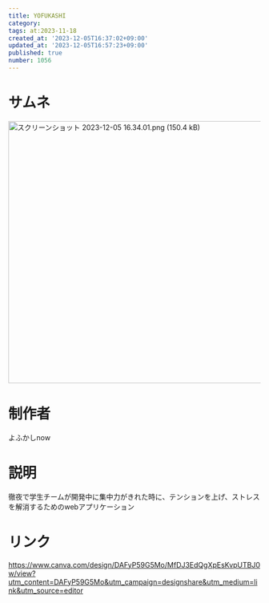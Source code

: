 ```yaml
---
title: YOFUKASHI
category:
tags: at:2023-11-18
created_at: '2023-12-05T16:37:02+09:00'
updated_at: '2023-12-05T16:57:23+09:00'
published: true
number: 1056
---
```


# サムネ
<img width="523" alt="スクリーンショット 2023-12-05 16.34.01.png (150.4 kB)" src="/img/1056/e425365c-0597-49e3-aac8-ef7efe9657b6.webp">


# 制作者
よふかしnow

# 説明
徹夜で学生チームが開発中に集中力がきれた時に、テンションを上げ、ストレスを解消するためのwebアプリケーション

# リンク
https://www.canva.com/design/DAFyP59G5Mo/MfDJ3EdQgXpEsKvpUTBJ0w/view?utm_content=DAFyP59G5Mo&utm_campaign=designshare&utm_medium=link&utm_source=editor
